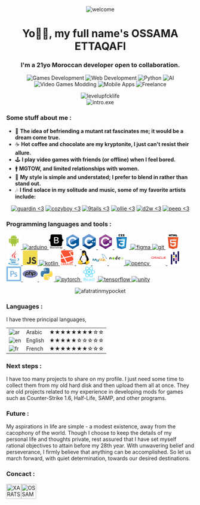 <div align="center"><img alt="welcome" title="anime scene" width="1000" src="https://i.ibb.co/7zKRkjX/hakkaimalove.gif"></div>
<h1 align="center">Yo💙😆, my full name's OSSAMA ETTAQAFI</h1>

<h3 align="center">I'm a 21yo Moroccan developer open to collaboration.</h3>
<div align="center">
  
![Games Development](https://img.shields.io/badge/Games%20Development-2D/3D-4AB197?style=for-the-badge&logo=unity)
![Web Development](https://img.shields.io/badge/Web%20Development-HTML%2C%20CSS%2C%20JS-FC5185?style=for-the-badge&logo=html5)
![Python](https://img.shields.io/badge/Python-3.9-8C3D5D?style=for-the-badge&logo=python)
![AI](https://img.shields.io/badge/AI-Artificial%20Intelligence-FFA726?style=for-the-badge&logo=tensorflow)
<br> 
![Video Games Modding](https://img.shields.io/badge/Video%20Games-Modding-7CB342?style=for-the-badge&logo=steam)
![Mobile Apps](https://img.shields.io/badge/Mobile%20Apps-Android%20%7C%20iOS%20%7C%20React%20Native-4285F4?style=for-the-badge&logo=android)
![Freelance](https://img.shields.io/badge/Freelance-Open%20for%20projects-5E8D87?style=for-the-badge&logo=fiverr)

</div>

<div align="center"><img alt="levelupfcklife" title="loading..." width="220" src="https://i.ibb.co/QfQL2gS/sofuckedjnthebrain.gif"></div>
<div align="center"><img alt="intro.exe" title="introduction" width="280" src="https://i.ibb.co/7JdzYRZ/OSSAMA-scool.gif"></div>

<h3 align="left">Some stuff about me :</h3>

- 🐀 **The idea of befriending a mutant rat fascinates me; it would be a dream come true.**
- ☕️ **Hot coffee and chocolate are my kryptonite, I just can't resist their allure.**
- 🕹️ **I play video games with friends (or offline) when I feel bored.**
- 🚹 **MGTOW, and limited relationships with women.**
- 👔 **My style is simple and understated; I prefer to blend in rather than stand out.**
- 🎶 **I find solace in my solitude and music, some of my favorite artists include:**

<div align="center">
<a href="https://soundcloud.com/guardinmusic/thecycle" target="_blank" rel="noreferrer">
<img align="center" alt="guardin <3" height="50" src="https://lastfm.freetls.fastly.net/i/u/770x0/a6727d34c5a3019d1db0dd07b8f6aca5.jpg#a6727d34c5a3019d1db0dd07b8f6aca5"></a>

<a href="https://soundcloud.com/cozyboycries/i-used-to-know-how-to-love" target="_blank" rel="noreferrer">
<img align="center" alt="cozyboy <3" height="50" src="https://i0.wp.com/undergroundunderdogs.com/wp-content/uploads/2018/10/cozyboy.png?resize=480%2C474&ssl=1"></a>

<a href="https://soundcloud.com/i_x_t_a_i_l_s/fiveofive-prod-excedi" target="_blank" rel="noreferrer">
<img align="center" alt="9tails <3" height="50" src="https://lastfm.freetls.fastly.net/i/u/770x0/2dce310bc4cf0dc4105df8f6428b1f2a.jpg#2dce310bc4cf0dc4105df8f6428b1f2a"></a>

<a href="https://soundcloud.com/olly-raps/ollie-dead-roses" target="_blank" rel="noreferrer">
<img align="center" alt="ollie <3" height="50" src="https://e-cdn-images.dzcdn.net/images/artist/a96637dd7d4b8a60d39f7ce2db1b3bd6/264x264-000000-80-0-0.jpg"></a>

<a href="https://soundcloud.com/daystowaste/violet" target="_blank" rel="noreferrer">
<img align="center" alt="d2w <3" height="50" src="https://i.scdn.co/image/ab6761610000e5ebf6c2279ad35722119e462060"></a>

<a href="https://soundcloud.com/lil_peep/skyscrapers-love-now-cry-later-prod-jayyeah" target="_blank" rel="noreferrer">
<img align="center" alt="peep <3" height="50" src="https://i1.sndcdn.com/artworks-000545352960-v9twp2-t500x500.jpg"></a>
</div>

<h3 align="left">Programming languages and tools :</h3>
<p align="left"> <a href="https://developer.android.com" target="_blank" rel="noreferrer"> <img src="https://raw.githubusercontent.com/devicons/devicon/master/icons/android/android-original-wordmark.svg" alt="android" width="40" height="40"/> </a> <a href="https://www.arduino.cc/" target="_blank" rel="noreferrer"> <img src="https://cdn.worldvectorlogo.com/logos/arduino-1.svg" alt="arduino" width="40" height="40"/> </a> <a href="https://getbootstrap.com" target="_blank" rel="noreferrer"> <img src="https://raw.githubusercontent.com/devicons/devicon/master/icons/bootstrap/bootstrap-plain-wordmark.svg" alt="bootstrap" width="40" height="40"/> </a> <a href="https://www.cprogramming.com/" target="_blank" rel="noreferrer"> <img src="https://raw.githubusercontent.com/devicons/devicon/master/icons/c/c-original.svg" alt="c" width="40" height="40"/> </a> <a href="https://www.w3schools.com/cpp/" target="_blank" rel="noreferrer"> <img src="https://raw.githubusercontent.com/devicons/devicon/master/icons/cplusplus/cplusplus-original.svg" alt="cplusplus" width="40" height="40"/> </a> <a href="https://www.w3schools.com/cs/" target="_blank" rel="noreferrer"> <img src="https://raw.githubusercontent.com/devicons/devicon/master/icons/csharp/csharp-original.svg" alt="csharp" width="40" height="40"/> </a> <a href="https://www.w3schools.com/css/" target="_blank" rel="noreferrer"> <img src="https://raw.githubusercontent.com/devicons/devicon/master/icons/css3/css3-original-wordmark.svg" alt="css3" width="40" height="40"/> </a> <a href="https://www.figma.com/" target="_blank" rel="noreferrer"> <img src="https://www.vectorlogo.zone/logos/figma/figma-icon.svg" alt="figma" width="40" height="40"/> </a> <a href="https://git-scm.com/" target="_blank" rel="noreferrer"> <img src="https://www.vectorlogo.zone/logos/git-scm/git-scm-icon.svg" alt="git" width="40" height="40"/> </a> <a href="https://www.w3.org/html/" target="_blank" rel="noreferrer"> <img src="https://raw.githubusercontent.com/devicons/devicon/master/icons/html5/html5-original-wordmark.svg" alt="html5" width="40" height="40"/> </a> <a href="https://www.java.com" target="_blank" rel="noreferrer"> <img src="https://raw.githubusercontent.com/devicons/devicon/master/icons/java/java-original.svg" alt="java" width="40" height="40"/> </a> <a href="https://developer.mozilla.org/en-US/docs/Web/JavaScript" target="_blank" rel="noreferrer"> <img src="https://raw.githubusercontent.com/devicons/devicon/master/icons/javascript/javascript-original.svg" alt="javascript" width="40" height="40"/> </a> <a href="https://kotlinlang.org" target="_blank" rel="noreferrer"> <img src="https://www.vectorlogo.zone/logos/kotlinlang/kotlinlang-icon.svg" alt="kotlin" width="40" height="40"/> </a> <a href="https://laravel.com/" target="_blank" rel="noreferrer"> <img src="https://raw.githubusercontent.com/devicons/devicon/master/icons/laravel/laravel-plain-wordmark.svg" alt="laravel" width="40" height="40"/> </a> <a href="https://www.linux.org/" target="_blank" rel="noreferrer"> <img src="https://raw.githubusercontent.com/devicons/devicon/master/icons/linux/linux-original.svg" alt="linux" width="40" height="40"/> </a> <a href="https://www.mysql.com/" target="_blank" rel="noreferrer"> <img src="https://raw.githubusercontent.com/devicons/devicon/master/icons/mysql/mysql-original-wordmark.svg" alt="mysql" width="40" height="40"/> </a> <a href="https://nodejs.org" target="_blank" rel="noreferrer"> <img src="https://raw.githubusercontent.com/devicons/devicon/master/icons/nodejs/nodejs-original-wordmark.svg" alt="nodejs" width="40" height="40"/> </a> <a href="https://opencv.org/" target="_blank" rel="noreferrer"> <img src="https://www.vectorlogo.zone/logos/opencv/opencv-icon.svg" alt="opencv" width="40" height="40"/> </a> <a href="https://www.oracle.com/" target="_blank" rel="noreferrer"> <img src="https://raw.githubusercontent.com/devicons/devicon/master/icons/oracle/oracle-original.svg" alt="oracle" width="40" height="40"/> </a> <a href="https://pandas.pydata.org/" target="_blank" rel="noreferrer"> <img src="https://raw.githubusercontent.com/devicons/devicon/2ae2a900d2f041da66e950e4d48052658d850630/icons/pandas/pandas-original.svg" alt="pandas" width="40" height="40"/> </a> <a href="https://www.photoshop.com/en" target="_blank" rel="noreferrer"> <img src="https://raw.githubusercontent.com/devicons/devicon/master/icons/photoshop/photoshop-line.svg" alt="photoshop" width="40" height="40"/> </a> <a href="https://www.php.net" target="_blank" rel="noreferrer"> <img src="https://raw.githubusercontent.com/devicons/devicon/master/icons/php/php-original.svg" alt="php" width="40" height="40"/> </a> <a href="https://www.python.org" target="_blank" rel="noreferrer"> <img src="https://raw.githubusercontent.com/devicons/devicon/master/icons/python/python-original.svg" alt="python" width="40" height="40"/> </a> <a href="https://pytorch.org/" target="_blank" rel="noreferrer"> <img src="https://www.vectorlogo.zone/logos/pytorch/pytorch-icon.svg" alt="pytorch" width="40" height="40"/> </a> <a href="https://reactjs.org/" target="_blank" rel="noreferrer"> <img src="https://raw.githubusercontent.com/devicons/devicon/master/icons/react/react-original-wordmark.svg" alt="react" width="40" height="40"/> </a> <a href="https://www.tensorflow.org" target="_blank" rel="noreferrer"> <img src="https://www.vectorlogo.zone/logos/tensorflow/tensorflow-icon.svg" alt="tensorflow" width="40" height="40"/> </a> <a href="https://unity.com/" target="_blank" rel="noreferrer"> <img src="https://www.vectorlogo.zone/logos/unity3d/unity3d-icon.svg" alt="unity" width="40" height="40"/> </a> </p>

<p align="center">
  <img src="https://github-readme-stats.vercel.app/api/top-langs/?username=afatratinmypocket&layout=compact" alt="afatratinmypocket"/>
</p>

<h3 align="left">Languages :</h3>
<p>I have three principal languages,</p>
<table>
  <tr>
    <td><img src="https://cdn.countryflags.com/thumbs/saudi-arabia/flag-round-250.png" alt="ar" width="40" height="40"></td>
    <td>Arabic</td>
    <td>
      <span>&#9733;&#9733;&#9733;&#9733;&#9733;&#9733;&#9733;&#9733;&#9734;&#9734;</span>
    </td>
  </tr>
  <tr>
    <td><img src="https://cdn.countryflags.com/thumbs/united-states-of-america/flag-round-250.png" alt="en" width="40" height="40"></td>
    <td>English</td>
    <td>
      <span>&#9733;&#9733;&#9733;&#9733;&#9733;&#9734;&#9734;&#9734;&#9734;&#9734;</span>
    </td>
  </tr>
  <tr>
    <td><img src="https://cdn.countryflags.com/thumbs/france/flag-round-250.png" alt="fr" width="40" height="40"></td>
    <td>French</td>
    <td>
      <span>&#9733;&#9733;&#9733;&#9733;&#9733;&#9733;&#9733;&#9734;&#9734;&#9734;</span>
    </td>
  </tr>
</table>


<h3 align="left">Next steps :</h3>
<p>I have too many projects to share on my profile. I just need some time to collect them from my old hard disk and then upload them all at once. They are old projects related to my experience in developing mods for games such as Counter-Strike 1.6, Half-Life, SAMP, and other programs.</p>

<h3 align="left">Future :</h3>
<p>My aspirations in life are simple - a modest existence, away from the cacophony of the world. Though I choose to keep the details of my personal life and thoughts private, rest assured that I have set myself rational objectives to attain before my 28th year. With unwavering belief and perseverance, I firmly believe that anything can be accomplished. So let us march forward, with quiet determination, towards our desired destinations.</p>

<!--
<h3 align="left">A word to add :</h3>
<p>Don't call yourself a developer or an extraordinary person full of shit in IT if all your projects and thoughts depend on AI, unless they are stolen from someone else.</p>
<img align="center" alt="LOSER (L)" title="mutant rat" width="350" src="https://i.ibb.co/hKSXG90/Losers-haha.gif">
-->

<h3 align="left">Concact :</h3>
<a href="https://discord.com/users/714966017427767296" target="_blank" rel="noreferrer"><img src="https://cdn.freebiesupply.com/logos/large/2x/discord-logo-png-transparent.png" width="40" height="40" align="left" title="XARATSHI"/></a>
<a href="https://www.linkedin.com/in/afatratinmypocket/" target="_blank" rel="noreferrer"><img src="https://cdn-icons-png.flaticon.com/512/174/174857.png" width="40" height="40" align="left" title="OSSAMA ETTAQAFI"/></a>

